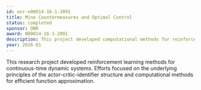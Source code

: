 ```yaml
---
id: onr-n00014-16-1-2091
title: Mine Countermeasures and Optimal Control
status: completed
sponsor: ONR
award: N00014-16-1-2091
description: This project developed computational methods for reinforcement learning in continuous-time dynamic systems.
year: 2016-01
---
```

This research project developed reinforcement learning methods for continuous-time dynamic systems. Efforts focused on the underlying principles of the actor-critic-identifier structure and computational methods for efficient function approximation.